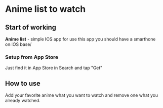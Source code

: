 # Anime list to watch

## Start of working
**Anime list** - simple IOS app
for use this app you should have a smarthone on IOS base/

### Setup from App Store
Just find it in App Store in Search and tap "Get"

## How to use
Add your favorite anime what you want to watch and remove one what you already watched.
